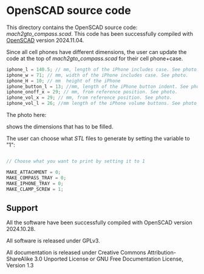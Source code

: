 # OpenSCAD source code

This directory contains the OpenSCAD source code:
_mach2gto_compass.scad_. This code has been successfully compiled with
[OpenSCAD](https://openscad.org/downloads.html) version 2024.11.04.

Since all cell phones have different dimensions, the user can update
the code at the top of _mach2gto_compass.scad_ for their cell phone+case.

  ```cpp
  iphone_l = 140.5; // mm, length of the iPhone includes case. See photo.
iphone_w = 71; // mm, width of the iPhone includes case. See photo.
iphone_H = 10; // mm  height of the iPhone
iphone_button_l = 13; //mm, length of the iPhone button indent. See photo.
iphone_onoff_x = 29; // mm, from reference position. See photo.
iphone_vol_x = 29; // mm, from reference position. See photo.
iphone_vol_l = 26; //mm length of the iPhone volume buttons. See photo
  ```
The photo here: 

shows the dimensions that has to be filled.

The user can choose what _STL_ files to generate by setting the
variable to "1":

```cpp

// Choose what you want to print by setting it to 1

MAKE_ATTACHMENT = 0;
MAKE_COMPASS_TRAY = 0;
MAKE_IPHONE_TRAY = 0;
MAKE_CLAMP_SCREW = 1;

```



## Support

All the software have been successfully compiled with OpenSCAD version
2024.10.28.

All software is released under GPLv3.

All documentation is released under Creative Commons
Attribution-ShareAlike 3.0 Unported License or GNU Free
Documentation License, Version 1.3


    
  
  
  
  







